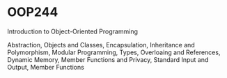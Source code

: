 # OOP244
Introduction to Object-Oriented Programming

Abstraction, Objects and Classes,
Encapsulation, Inheritance and Polymorphism,
Modular Programming,
Types, Overloaing and References,
Dynamic Memory,
Member Functions and Privacy,
Standard Input and Output,
Member Functions

